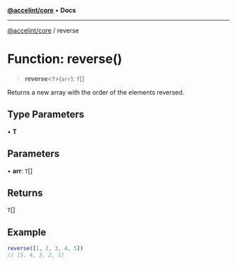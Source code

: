 [**@accelint/core**](../README.md) • **Docs**

***

[@accelint/core](../README.md) / reverse

# Function: reverse()

> **reverse**\<`T`\>(`arr`): `T`[]

Returns a new array with the order of the elements reversed.

## Type Parameters

• **T**

## Parameters

• **arr**: `T`[]

## Returns

`T`[]

## Example

```ts
reverse([1, 2, 3, 4, 5])
// [5, 4, 3, 2, 1]
```
